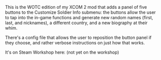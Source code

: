 This is the WOTC edition of my XCOM 2 mod that adds a panel of five buttons to the Customize Soldier Info submenu: the buttons allow the user to tap into the in-game functions and generate new random names (first, last, and nicknames), a different country, and a new biography at their whim.

There's a config file that allows the user to reposition the button panel if they choose, and rather verbose instructions on just how that works.

It's on Steam Workshop here:
(not yet on the workshop)
